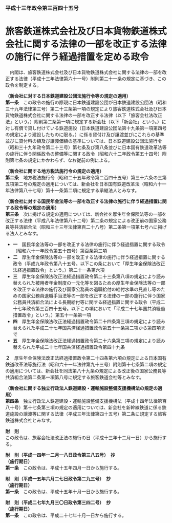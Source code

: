 ### 平成十三年政令第三百四十五号  
# 旅客鉄道株式会社及び日本貨物鉄道株式会社に関する法律の一部を改正する法律の施行に伴う経過措置を定める政令  
　内閣は、旅客鉄道株式会社及び日本貨物鉄道株式会社に関する法律の一部を改正する法律（平成十三年法律第六十一号）附則第二十一条の規定に基づき、この政令を制定する。  
  
**（新会社に対する日本鉄道建設公団法施行令等の規定の適用）**  
**第一条**　この政令の施行の際現に日本鉄道建設公団が日本鉄道建設公団法（昭和三十九年法律第三号）第二十三条第一項の規定により旅客鉄道株式会社及び日本貨物鉄道株式会社に関する法律の一部を改正する法律（以下「旅客会社法改正法」という。）附則第二条第一項に規定する新会社（以下「新会社」という。）に対し有償で貸し付けている鉄道施設（日本鉄道建設公団法第十九条第一項第四号の規定により建設したものに限る。）に係る貸付け及び譲渡並びにこれらの基準並びに貸付料の額及び譲渡価額の基準については、日本鉄道建設公団法施行令（昭和三十九年政令第二十三号）第七条及び第八条並びに日本国有鉄道改革法等の施行に伴う関係政令の整備等に関する政令（昭和六十二年政令第五十四号）附則第七条の規定にかかわらず、なお従前の例による。  
  
**（新会社に関する地方税法施行令の規定の適用）**  
**第二条**　地方税法施行令（昭和二十五年政令第二百四十五号）第三十六条の三第五項第二号の規定の適用については、新会社を日本国有鉄道改革法（昭和六十一年法律第八十七号）第十一条第二項に規定する承継法人とみなす。  
  
**（新会社に対する国民年金法等の一部を改正する法律の施行に伴う経過措置に関する政令等の規定の適用）**  
**第三条**　次に掲げる規定の適用については、新会社を厚生年金保険法等の一部を改正する法律（平成八年法律第八十二号）第二条の規定による改正前の国家公務員等共済組合法（昭和三十三年法律第百二十八号）第二条第一項第七号ハに掲げる法人とみなす。  
* **一**　国民年金法等の一部を改正する法律の施行に伴う経過措置に関する政令（昭和六十一年政令第五十四号）第百条第三項  
* **二**　厚生年金保険法等の一部を改正する法律の施行に伴う経過措置に関する政令（平成九年政令第八十五号。以下この条において「厚生年金保険法改正法経過措置政令」という。）第二十一条第六項  
* **三**　厚生年金保険法改正法経過措置政令第二十三条第八項の規定により読み替えられた被用者年金制度の一元化等を図るための厚生年金保険法等の一部を改正する法律の施行及び国家公務員の退職給付の給付水準の見直し等のための国家公務員退職手当法等の一部を改正する法律の一部の施行に伴う国家公務員共済組合法による長期給付等に関する経過措置に関する政令（平成二十七年政令第三百四十五号。以下この項において「平成二十七年国共済経過措置政令」という。）第五十一条第一項  
* **四**　厚生年金保険法改正法経過措置政令第二十四条第三項の規定により読み替えられた平成二十七年国共済経過措置政令第五十一条第二項から第四項まで  
* **五**　厚生年金保険法改正法経過措置政令第二十六条第三項の規定により読み替えられた平成二十七年国共済経過措置政令第四十九条  
  
**２**　厚生年金保険法改正法経過措置政令第二十四条第六項の規定による日本国有鉄道改革法等施行法（昭和六十一年法律第九十三号）附則第十七条第二項の規定の適用については、新会社を同法第八十九条の規定による改正後の国家公務員等共済組合法第二条第一項第八号に規定する旅客鉄道会社等とみなす。  
  
**（新会社に関する独立行政法人鉄道建設・運輸施設整備支援機構法の規定の適用）**  
**第四条**　独立行政法人鉄道建設・運輸施設整備支援機構法（平成十四年法律第百八十号）第十七条第三項の規定の適用については、新会社を新幹線鉄道に係る鉄道施設の譲渡等に関する法律（平成三年法律第四十五号）第二条に規定する旅客鉄道株式会社とみなす。  
  
**附　則**  
この政令は、旅客会社法改正法の施行の日（平成十三年十二月一日）から施行する。  
  
**附　則（平成一四年一二月一八日政令第三八五号）　抄**  
**（施行期日）**  
**第一条**　この政令は、平成十五年四月一日から施行する。  
  
**附　則（平成一五年六月二七日政令第二九三号）　抄**  
**（施行期日）**  
**第一条**　この政令は、平成十五年十月一日から施行する。  
  
**附　則（平成二七年九月三〇日政令第三四二号）　抄**  
**（施行期日）**  
**第一条**　この政令は、平成二十七年十月一日から施行する。  
  

